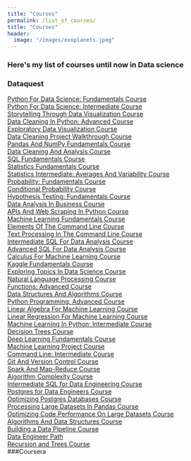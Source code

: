```yaml
---
title: "Courses"
permalink: /list_of_courses/
title: "Courses"
header:
  image: "/images/exoplanets.jpeg"
---
```

### Here's my list of courses until now in Data science<br/>
### Dataquest
[Python For Data Science: Fundamentals Course](https://app.dataquest.io/view_cert/54D0KC4BGYSVX61GA6YS/) <br/>
[Python For Data Science: Intermediate Course](https://app.dataquest.io/view_cert/Y3LQR10NQSU1CSA79QO4/)<br/>
[Storytelling Through Data Visualization Course](https://app.dataquest.io/view_cert/P0SKGSK79SGU5UP259EL/)<br/>
[Data Cleaning In Python: Advanced Course](https://app.dataquest.io/view_cert/98SBY17CSQIBSPQDCDTG/)<br/>
[Exploratory Data Visualization Course](https://app.dataquest.io/view_cert/6JNZUMHR3US6JEYKB96X/)<br/>
[Data Cleaning Project Walkthrough Course](https://app.dataquest.io/view_cert/DS5CTIDK87KI1G5J9YQA/)<br/>
[Pandas And NumPy Fundamentals Course](https://app.dataquest.io/view_cert/7NV3UI4KDIQ3LXPFWAVZ/)<br/>
[Data Cleaning And Analysis Course](https://app.dataquest.io/view_cert/4I7DKLN1C9T64UPKODW8/)<br/>
[SQL Fundamentals Course](https://app.dataquest.io/view_cert/GFGIZCU6R2EN1DC9DIKT/)<br/>
[Statistics Fundamentals Course](https://app.dataquest.io/view_cert/2SQ4A5M7C2NY5NHMCR34/)<br/>
[Statistics Intermediate: Averages And Variability Course](https://app.dataquest.io/view_cert/DG76OLZ31F9LNVR6J3Z4/)<br/>
[Probability: Fundamentals Course](https://app.dataquest.io/view_cert/5C4MZ9C9TRU46A68DSGV/)<br/>
[Conditional Probability Course](https://app.dataquest.io/view_cert/0SW01VEBS6HWD39J4GJL/)<br/>
[Hypothesis Testing: Fundamentals Course](https://app.dataquest.io/view_cert/1XHVOO8C1CX7XYOXV7QF/)<br/>
[Data Analysis In Business Course](https://app.dataquest.io/view_cert/28YBMUFEZT7NP0RDKQKE/)<br/>
[APIs And Web Scraping In Python Course](https://app.dataquest.io/view_cert/MSCQAAJ1RNFUPV2A403U/)<br/>
[Machine Learning Fundamentals Course](https://app.dataquest.io/view_cert/AM215WS0IAFAGLC073BA/)<br/>
[Elements Of The Command Line Course](https://app.dataquest.io/view_cert/OXZQPFKV33NVD0W4PV45/)<br/>
[Text Processing In The Command Line Course](https://app.dataquest.io/view_cert/FHPSIINGMOJARHHDW36R/)<br/>
[Intermediate SQL For Data Analysis Course](https://app.dataquest.io/view_cert/GB041BCQX0I43E8N7O67/)<br/>
[Advanced SQL For Data Analysis Course](https://app.dataquest.io/view_cert/OEEI3KSFSV4JSY87G88T/)<br/>
[Calculus For Machine Learning Course](https://app.dataquest.io/view_cert/QBXQGZK3WI2KB5EN0AB6/)<br/>
[Kaggle Fundamentals Course](https://app.dataquest.io/view_cert/2XQVUSUK4P4RDZ0NQS7T/)<br/>
[Exploring Topics In Data Science Course](https://app.dataquest.io/view_cert/6FI39P32E6C8F71QI405/)<br/>
[Natural Language Processing Course](https://app.dataquest.io/view_cert/XEV2UHC6SMBBN2W3ZZQ6/)<br/>
[Functions: Advanced Course](https://app.dataquest.io/view_cert/OXZJ045CNXI2TYHH5Z65/)<br/>
[Data Structures And Algorithms Course](https://app.dataquest.io/view_cert/OFBO99M45S2C0H4OI7OJ/)<br/>
[Python Programming: Advanced Course](https://app.dataquest.io/view_cert/PF4LBJQ373NSZ7O2NKJZ/)<br/>
[Linear Algebra For Machine Learning Course](https://app.dataquest.io/view_cert/JTV984GXDP7OF4WS3RVU/)<br/>
[Linear Regression For Machine Learning Course](https://app.dataquest.io/view_cert/JTV984GXDP7OF4WS3RVU/)<br/>
[Machine Learning In Python: Intermediate Course](https://app.dataquest.io/view_cert/GCUMYFEUXMYN36168O9S/)<br/>
[Decision Trees Course](https://app.dataquest.io/view_cert/AYD5KXM0GU6P57EN6AYK/)<br/>
[Deep Learning Fundamentals Course](https://app.dataquest.io/view_cert/AF53IT7ICI16B9YZFNNF/)<br/>
[Machine Learning Project Course](https://app.dataquest.io/view_cert/0J0LJGN18KDXJ2LZQZRK/)<br/>
[Command Line: Intermediate Course](https://app.dataquest.io/view_cert/1SRU6OCCD0D6YLZCR5ZE/)<br/>
[Git And Version Control Course](https://app.dataquest.io/view_cert/KJGSXNH3OFPN479A2858/)<br/>
[Spark And Map-Reduce Course](https://app.dataquest.io/view_cert/54D0KC4BGYSVX61GA6YS/)<br/>
[Algorithm Complexity Course](https://app.dataquest.io/view_cert/VAC4JNVQWBUI5LDMUTAA/)<br/>
[Intermediate SQL for Data Engineering Course](https://app.dataquest.io/view_cert/1E8AS1TO0M21LEJ3E4AH/)<br/>
[Postgres for Data Engineers Course](https://app.dataquest.io/view_cert/5A6G1CLEMMLT1VC5Y81B/)<br/>
[Optimizing Postgres Databases Course](https://app.dataquest.io/view_cert/H5S775I1F60YYNGEU87M/)<br/>
[Processing Large Datasets In Pandas Course](https://app.dataquest.io/view_cert/L39AATG8I30QPZCXIBQ1/)<br/>
[Optimizing Code Performance On Large Datasets Course](https://app.dataquest.io/view_cert/OT5EH64TY6AEGJFTQX4A/)<br/>
[Algorithms And Data Structures Course](https://app.dataquest.io/view_cert/IKS2QFD3DGVQ9T0IFVQX/)<br/>
[Building a Data Pipeline Course](https://app.dataquest.io/view_cert/ET61W985HXN69LJRZ8NH/)<br/>
[Data Engineer Path](https://app.dataquest.io/view_cert/Z43Z1I2MTG5W1UUL9DAF/)<br/>
[Recursion and Trees Course](https://app.dataquest.io/view_cert/AYSJO5COC21AFPAJWX7H/)<br/>
###Coursera
